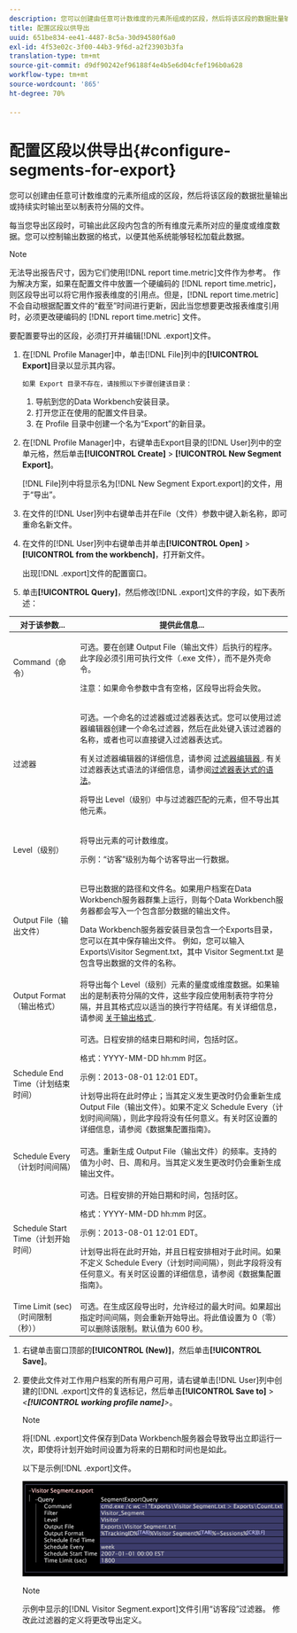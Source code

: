 ```yaml
---
description: 您可以创建由任意可计数维度的元素所组成的区段，然后将该区段的数据批量输出或持续实时输出至以制表符分隔的文件。
title: 配置区段以供导出
uuid: 651be834-ee41-4487-8c5a-30d94580f6a0
exl-id: 4f53e02c-3f00-44b3-9f6d-a2f23903b3fa
translation-type: tm+mt
source-git-commit: d9df90242ef96188f4e4b5e6d04cfef196b0a628
workflow-type: tm+mt
source-wordcount: '865'
ht-degree: 70%

---
```


# 配置区段以供导出{#configure-segments-for-export}

您可以创建由任意可计数维度的元素所组成的区段，然后将该区段的数据批量输出或持续实时输出至以制表符分隔的文件。

每当您导出区段时，可输出此区段内包含的所有维度元素所对应的量度或维度数据。您可以控制输出数据的格式，以便其他系统能够轻松加载此数据。

>[!NOTE]
>
>无法导出报告尺寸，因为它们使用[!DNL report time.metric]文件作为参考。 作为解决方案，如果在配置文件中放置一个硬编码的 [!DNL report time.metric]，则区段导出可以将它用作报表维度的引用点。但是，[!DNL report time.metric] 不会自动根据配置文件的“截至”时间进行更新，因此当您想要更改报表维度引用时，必须更改硬编码的 [!DNL report time.metric] 文件。

要配置要导出的区段，必须打开并编辑[!DNL .export]文件。

1. 在[!DNL Profile Manager]中，单击[!DNL File]列中的&#x200B;**[!UICONTROL Export]**&#x200B;目录以显示其内容。

       如果 Export 目录不存在，请按照以下步骤创建该目录：
   
   1. 导航到您的Data Workbench安装目录。
   1. 打开您正在使用的配置文件目录。
   1. 在 Profile 目录中创建一个名为“Export”的新目录。

1. 在[!DNL Profile Manager]中，右键单击Export目录的[!DNL User]列中的空单元格，然后单击&#x200B;**[!UICONTROL Create]** > **[!UICONTROL New Segment Export]**。

   [!DNL File]列中将显示名为[!DNL New Segment Export.export]的文件，用于“导出”。

1. 在文件的[!DNL User]列中右键单击并在File（文件）参数中键入新名称，即可重命名新文件。
1. 在文件的[!DNL User]列中右键单击并单击&#x200B;**[!UICONTROL Open]** > **[!UICONTROL from the workbench]**，打开新文件。

   出现[!DNL .export]文件的配置窗口。

1. 单击&#x200B;**[!UICONTROL Query]**，然后修改[!DNL .export]文件的字段，如下表所述：

<table id="table_C2EC8FCD3FA04DE78D2CADFA3F7FD8E3"> 
 <thead> 
  <tr> 
   <th colname="col1" class="entry"> 对于该参数... </th> 
   <th colname="col2" class="entry"> 提供此信息... </th> 
  </tr> 
 </thead>
 <tbody> 
  <tr> 
   <td colname="col1"> Command（命令） </td> 
   <td colname="col2"> <p>可选。要在创建 Output File（输出文件）后执行的程序。此字段必须引用可执行文件（<span class="filepath">.exe</span> 文件），而不是外壳命令。 </p> <p>注意：如果命令参数中含有空格，区段导出将会失败。 </p> </td> 
  </tr> 
  <tr> 
   <td colname="col1"> 过滤器 </td> 
   <td colname="col2"> <p>可选。一个命名的过滤器或过滤器表达式。您可以使用过滤器编辑器创建一个命名过滤器，然后在此处键入该过滤器的名称，或者也可以直接键入过滤器表达式。 </p> <p>有关过滤器编辑器的详细信息，请参阅 <a href="../../../home/c-get-started/c-analysis-vis/c-filter-editors/c-filter-editors.md#concept-2f343ecbed8240f18b0c1f1eccef11e3"> 过滤器编辑器 </a>. 有关过滤器表达式语法的详细信息，请参阅<a href="../../../home/c-get-started/c-qry-lang-syntx/c-syntx-fltr-exp.md#concept-72f2563f809747a2a3cff7ec72462a15">过滤器表达式的语法</a>。 </p> <p>将导出 Level（级别）中与过滤器匹配的元素，但不导出其他元素。 </p> </td> 
  </tr> 
  <tr> 
   <td colname="col1"> Level（级别） </td> 
   <td colname="col2"> <p>将导出元素的可计数维度。 </p> <p>示例：“访客”级别为每个访客导出一行数据。 </p> </td> 
  </tr> 
  <tr> 
   <td colname="col1"> Output File（输出文件） </td> 
   <td colname="col2"> <p>已导出数据的路径和文件名。如果用户档案在Data Workbench服务器群集上运行，则每个Data Workbench服务器都会写入一个包含部分数据的输出文件。 </p> <p>Data Workbench服务器安装目录包含一个Exports目录，您可以在其中保存输出文件。 例如，您可以输入 <span class="filepath">Exports\Visitor Segment.txt</span>，其中 <span class="filepath">Visitor Segment.txt</span> 是包含导出数据的文件的名称。 </p> </td> 
  </tr> 
  <tr> 
   <td colname="col1"> Output Format（输出格式） </td> 
   <td colname="col2"> 将导出每个 Level（级别）元素的量度或维度数据。如果输出的是制表符分隔的文件，这些字段应使用制表符字符分隔，并且其格式应以适当的换行字符结尾。有关详细信息，请参阅 <a href="../../../home/c-get-started/c-exp-data-seg-exp/c-abt-otpt-frmt.md#concept-ac7e24d1374a4b418365db7cc98c361e"> 关于输出格式 </a>. </td> 
  </tr> 
  <tr> 
   <td colname="col1"> Schedule End Time（计划结束时间） </td> 
   <td colname="col2"> <p>可选。日程安排的结束日期和时间，包括时区。 </p> <p>格式：YYYY-MM-DD hh:mm 时区。 </p> <p>示例：2013-08-01 12:01 EDT。 </p> <p>计划导出将在此时停止；当其定义发生更改时仍会重新生成 Output File（输出文件）。如果不定义 Schedule Every（计划时间间隔），则此字段将没有任何意义。有关时区设置的详细信息，请参阅《数据集配置指南》<i></i>。 </p> </td> 
  </tr> 
  <tr> 
   <td colname="col1"> Schedule Every（计划时间间隔） </td> 
   <td colname="col2"> 可选。重新生成 Output File（输出文件）的频率。支持的值为小时、日、周和月。当其定义发生更改时仍会重新生成输出文件。 </td> 
  </tr> 
  <tr> 
   <td colname="col1"> Schedule Start Time（计划开始时间） </td> 
   <td colname="col2"> <p>可选。日程安排的开始日期和时间，包括时区。 </p> <p>格式：YYYY-MM-DD hh:mm 时区。 </p> <p>示例：2013-08-01 12:01 EDT。 </p> <p>计划导出将在此时开始，并且日程安排相对于此时间。如果不定义 <span class="wintitle">Schedule Every</span>（计划时间间隔），则此字段将没有任何意义。有关时区设置的详细信息，请参阅《数据集配置指南》<i></i>。 </p> </td> 
  </tr> 
  <tr> 
   <td colname="col1"> Time Limit (sec)（时间限制（秒）） </td> 
   <td colname="col2"> 可选。在生成区段导出时，允许经过的最大时间。如果超出指定时间间隔，则会重新开始导出。将此值设置为 0（零）可以删除该限制。默认值为 600 秒。 </td> 
  </tr> 
 </tbody> 
</table>

1. 右键单击窗口顶部的&#x200B;**[!UICONTROL (New)]**，然后单击&#x200B;**[!UICONTROL Save]**。
1. 要使此文件对工作用户档案的所有用户可用，请右键单击[!DNL User]列中创建的[!DNL .export]文件的复选标记，然后单击&#x200B;**[!UICONTROL Save to]** > *&lt;**[!UICONTROL working profile name]**>*。

   >[!NOTE]
   >
   >将[!DNL .export]文件保存到Data Workbench服务器会导致导出立即运行一次，即使将计划开始时间设置为将来的日期和时间也是如此。

   以下是示例[!DNL .export]文件。

   ![](assets/vis_Segment_Export_File.png)

   >[!NOTE]
   >
   >示例中显示的[!DNL Visitor Segment.export]文件引用“访客段”过滤器。 修改此过滤器的定义将更改导出定义。
